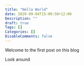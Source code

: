 ```yaml
---
title: "Hello World"
date: 2020-09-04T15:00:50+12:00
Description: ""
draft: true
Tags: []
Categories: []
DisableComments: false
---
```

Welcome to the first post on this blog

Look around
